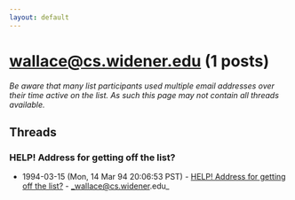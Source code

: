 ```yaml
---
layout: default
---
```


# wallace@cs.widener.edu (1 posts)

_Be aware that many list participants used multiple email addresses over their time active on the list. As such this page may not contain all threads available._

## Threads

### HELP! Address for getting off the list?
+ 1994-03-15 (Mon, 14 Mar 94 20:06:53 PST) - [HELP! Address for getting off the list?](/archive/1994/03/ea43d923c6be416bb0c90b693f7a4b81c8b8ea4477e21c296e40a3230d488252) - _wallace@cs.widener.edu_


